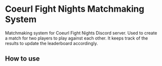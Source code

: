 # Coeurl Fight Nights Matchmaking System

Matchmaking system for Coeurl Fight Nights Discord server. Used to create a match for two players to play against each other. It keeps track of the results to update the leaderboard accordingly.

## How to use
